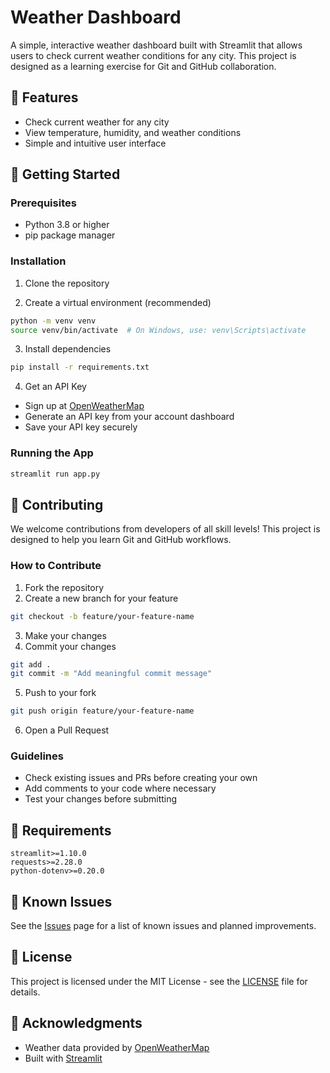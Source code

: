 # Weather Dashboard

A simple, interactive weather dashboard built with Streamlit that allows users to check current weather conditions for any city. This project is designed as a learning exercise for Git and GitHub collaboration.

## 🌟 Features

- Check current weather for any city
- View temperature, humidity, and weather conditions
- Simple and intuitive user interface

## 🚀 Getting Started

### Prerequisites

- Python 3.8 or higher
- pip package manager

### Installation

1. Clone the repository


2. Create a virtual environment (recommended)
```bash
python -m venv venv
source venv/bin/activate  # On Windows, use: venv\Scripts\activate
```

3. Install dependencies
```bash
pip install -r requirements.txt
```

4. Get an API Key
- Sign up at [OpenWeatherMap](https://openweathermap.org/api)
- Generate an API key from your account dashboard
- Save your API key securely

### Running the App

```bash
streamlit run app.py
```

## 🤝 Contributing

We welcome contributions from developers of all skill levels! This project is designed to help you learn Git and GitHub workflows.

### How to Contribute

1. Fork the repository
2. Create a new branch for your feature
```bash
git checkout -b feature/your-feature-name
```
3. Make your changes
4. Commit your changes
```bash
git add .
git commit -m "Add meaningful commit message"
```
5. Push to your fork
```bash
git push origin feature/your-feature-name
```
6. Open a Pull Request

### Guidelines

- Check existing issues and PRs before creating your own
- Add comments to your code where necessary
- Test your changes before submitting

## 📝 Requirements

```
streamlit>=1.10.0
requests>=2.28.0
python-dotenv>=0.20.0
```

## 🚨 Known Issues

See the [Issues](https://github.com/your-username/weather-dashboard/issues) page for a list of known issues and planned improvements.

## 📄 License

This project is licensed under the MIT License - see the [LICENSE](LICENSE) file for details.

## 🙏 Acknowledgments

- Weather data provided by [OpenWeatherMap](https://openweathermap.org/)
- Built with [Streamlit](https://streamlit.io/)
